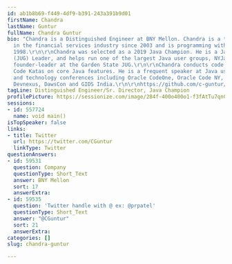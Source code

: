 ```yaml
---
id: ab1b8b69-f449-4df9-b391-243a391b9d01
firstName: Chandra
lastName: Guntur
fullName: Chandra Guntur
bio: "Chandra is a Distinguished Engineer at BNY Mellon. Chandra is a technologist
  in the financial services industry since 2003 and is programming with Java since
  1998.\r\n\r\nChandra was selected as a 2019 Java Champion. He is a Java User Group
  (JUG) Leader, and helps run one of the largest Java user groups, NYJavaSIG and a
  founder-leader at the Garden State JUG.\r\n\r\nChandra conducts code workshops and
  Code Katas on core Java features. He is a frequent speaker at Java user groups,
  and technology conferences including Oracle CodeOne, Oracle Code NY, QCon New York,
  Devnexus, DawsCon and GIDS India.\r\n\r\nhttps://github.com/c-guntur/current-abstracts/blob/master/AboutChandraGuntur.adoc\r\n"
tagLine: Distinguished Engineer/Sr. Director, Java Champion
profilePicture: https://sessionize.com/image/284f-400o400o1-f3fAtTu7qnCSYCKvuDKkTJ.png
sessions:
- id: 557724
  name: void main()
isTopSpeaker: false
links:
- title: Twitter
  url: https://twitter.com/CGuntur
  linkType: Twitter
questionAnswers:
- id: 59531
  question: Company
  questionType: Short_Text
  answer: BNY Mellon
  sort: 17
  answerExtra: 
- id: 59535
  question: 'Twitter handle with @ ex: @prpatel'
  questionType: Short_Text
  answer: "@CGuntur"
  sort: 21
  answerExtra: 
categories: []
slug: chandra-guntur

---
```

